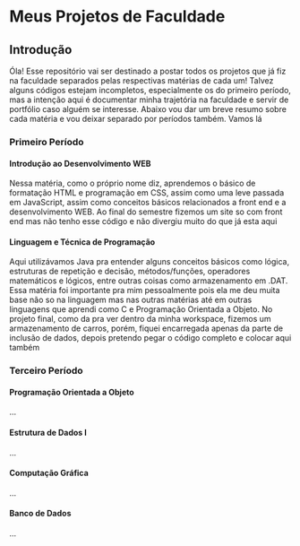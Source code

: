 # Meus Projetos de Faculdade

## Introdução

Óla! Esse repositório vai ser destinado a postar todos os projetos que já fiz na faculdade separados pelas respectivas matérias de cada um! Talvez alguns códigos estejam incompletos, especialmente os do primeiro período, mas a intenção aqui é documentar minha trajetória na faculdade e servir de portfólio caso alguém se interesse. Abaixo vou dar um breve resumo sobre cada matéria e vou deixar separado por períodos também. Vamos lá

### Primeiro Período

#### Introdução ao Desenvolvimento WEB 
Nessa matéria, como o próprio nome diz, aprendemos o básico de formatação HTML e programação em CSS, assim como uma leve passada em JavaScript, assim como conceitos básicos relacionados a front end e a desenvolvimento WEB. Ao final do semestre fizemos um site so com front end mas não tenho esse código e não divergiu muito do que já esta aqui

#### Linguagem e Técnica de Programação
Aqui utilizávamos Java pra entender alguns conceitos básicos como lógica, estruturas de repetição e decisão, métodos/funções, operadores matemáticos e lógicos, entre outras coisas como armazenamento em .DAT. Essa matéria foi importante pra mim pessoalmente pois ela me deu muita base não so na linguagem mas nas outras matérias até em outras linguagens que aprendi como C e Programação Orientada a Objeto. No projeto final, como da pra ver dentro da minha workspace, fizemos um armazenamento de carros, porém, fiquei encarregada apenas da parte de inclusão de dados, depois pretendo pegar o código completo e colocar aqui também

### Terceiro Período

#### Programação Orientada a Objeto
...

#### Estrutura de Dados I
...

#### Computação Gráfica
...

#### Banco de Dados
...
